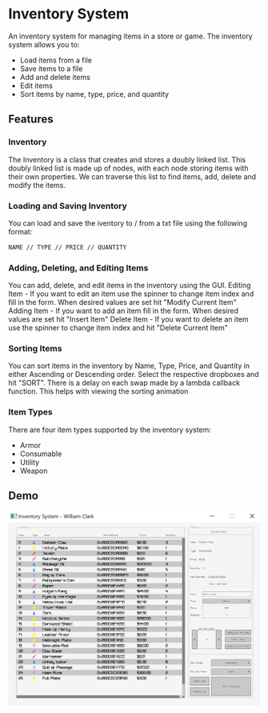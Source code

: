 # Inventory System

An inventory system for managing items in a store or game. The inventory system allows you to:

- Load items from a file
- Save items to a file
- Add and delete items
- Edit items
- Sort items by name, type, price, and quantity

## Features

### Inventory

The Inventory is a class that creates and stores a doubly linked list. This doubly linked list is made up of nodes, with each node storing items with their own properties.
We can traverse this list to find items, add, delete and modify the items.

### Loading and Saving Inventory

You can load and save the iventory to / from a txt file using the following format:

```txt
NAME // TYPE // PRICE // QUANTITY
```

### Adding, Deleting, and Editing Items

You can add, delete, and edit items in the inventory using the GUI.
Editing Item - If you want to edit an item use the spinner to change item index and fill in the form. When desired values are set hit "Modify Current Item"
Adding Item - If you want to add an item fill in the form. When desired values are set hit "Insert Item"
Delete Item - If you want to delete an item use the spinner to change item index and hit "Delete Current Item"

### Sorting Items

You can sort items in the inventory by Name, Type, Price, and Quantity in either Ascending or Descending order.
Select the respective dropboxes and hit "SORT". There is a delay on each swap made by a lambda callback function. This helps with viewing the sorting animation

### Item Types

There are four item types supported by the inventory system:

- Armor
- Consumable
- Utility
- Weapon

## Demo

![demo](./Docs/Demo.png)

